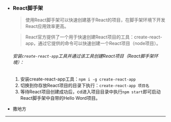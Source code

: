 - ### React脚手架

  > 使用React脚手架可以快速创建基于React的项目，在脚手架环境下开发React应用效率更高。

  > React官方提供了一个用于快速创建React项目的工具：create-react-app，通过它提供的命令可以快速创建一个React项目（node项目）。

  ###### 安装`create-react-app`工具并通过该工具创建React项目（React脚手架环境）：

  1. 安装create-react-app工具：`npm i -g create-react-app`
  2. 切换到你存放React项目的目录下执行：`create-react-app 项目名`
  3. 等待React项目创建成功后，cd进入项目目录中执行`npm start`即可启动React脚手架中自带的Hello Word项目。

- 撒地方

------

